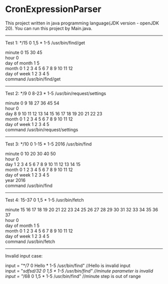 # CronExpressionParser

This project written in java programming language(JDK version - openJDK 20). You can run this project by Main.java.


<hr>
Test 1: 		*/15 0 1,5 * 1-5 /usr/bin/find/get<br>

minute 0 15 30 45 <br>
hour 0<br>
day of month 1 5<br>
month 0 1 2 3 4 5 6 7 8 9 10 11 12 <br>
day of week 1 2 3 4 5 <br>
command /usr/bin/find/get<br>


<hr>
Test 2: 		*/9 0 8-23 * 1-5 /usr/bin/request/settings<br>

minute 0 9 18 27 36 45 54 <br>
hour 0<br>
day 8 9 10 11 12 13 14 15 16 17 18 19 20 21 22 23 <br>
month 0 1 2 3 4 5 6 7 8 9 10 11 12 <br>
day of week 1 2 3 4 5 <br>
command /usr/bin/request/settings<br>


<hr>
Test 3: 		*/10 0 1-15 * 1-5 2016 /usr/bin/find<br>

minute 0 10 20 30 40 50 <br>
hour 0<br>
day 1 2 3 4 5 6 7 8 9 10 11 12 13 14 15 <br>
month 0 1 2 3 4 5 6 7 8 9 10 11 12 <br>
day of week 1 2 3 4 5 <br>
year 2016<br>
command /usr/bin/find<br>


<hr>
Test 4: 		15-37 0 1,5 * 1-5 /usr/bin/fetch<br>

minute 15 16 17 18 19 20 21 22 23 24 25 26 27 28 29 30 31 32 33 34 35 36 37 <br>
hour 0<br>
day of month 1 5<br>
month 0 1 2 3 4 5 6 7 8 9 10 11 12 <br>
day of week 1 2 3 4 5 <br>
command /usr/bin/fetch<br>



<hr>

Invalid input case:

input = "*/7 0 Hello * 1-5 /usr/bin/find" //Hello is invalid input<br>
input = "*sdfsd/32 0 1,5 * 1-5 /usr/bin/find" //minute parameter is invalid<br>
input = "*/68 0 1,5 * 1-5 /usr/bin/find" //minute step is out of range<br>

